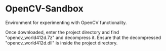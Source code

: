 # OpenCV-Sandbox
Environment for experimenting with OpenCV functionality.

Once downloaded, enter the project directory and find "opencv_world412d.7z" and decompress it.
Ensure that the decompressed "opencv_world412d.dll" is inside the project directory. 
